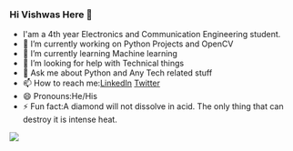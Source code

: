 ### Hi Vishwas Here 👋
* I'am a 4th year Electronics and Communication Engineering student.
* 🔭 I’m currently working on Python Projects and OpenCV
* 🌱 I’m currently learning Machine learning
* 🤔 I’m looking for help with Technical things
* 💬 Ask me about Python and Any Tech related stuff
* 📫 How to reach me:[LinkedIn](https://www.linkedin.com/in/vishwas-v-b25272152/)   [Twitter](https://twitter.com/Vishwas39798958)
* 😄 Pronouns:He/His
* ⚡ Fun fact:A diamond will not dissolve in acid. The only thing that can destroy it is intense heat.

<img src="https://github-readme-stats.vercel.app/api?username=vishwas9699&&show_icons=true&title_color=151515&icon_color=ff0000&text_color=151515&bg_color=ffffff">
